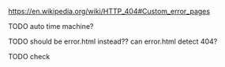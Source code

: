 

https://en.wikipedia.org/wiki/HTTP_404#Custom_error_pages



TODO auto time machine?

TODO should be error.html instead?? can error.html detect 404?

TODO check
